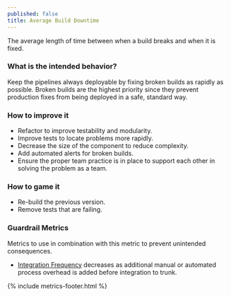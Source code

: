 ```yaml
---
published: false
title: Average Build Downtime
---
```


The average length of time between when a build breaks and when it is fixed.

### What is the intended behavior?

Keep the pipelines always deployable by fixing broken builds as rapidly as possible. Broken builds are the highest priority since
they prevent production fixes from being deployed in a safe, standard way.

### How to improve it

- Refactor to improve testability and modularity.
- Improve tests to locate problems more rapidly.
- Decrease the size of the component to reduce complexity.
- Add automated alerts for broken builds.
- Ensure the proper team practice is in place to support each other in solving the problem as a team.

### How to game it

- Re-build the previous version.
- Remove tests that are failing.

### Guardrail Metrics

Metrics to use in combination with this metric to prevent unintended consequences.

- [Integration Frequency](./integration-frequency.html) decreases as additional manual or automated process overhead is
  added before integration to trunk.

{% include metrics-footer.html %}
